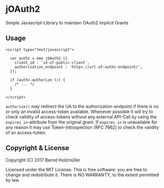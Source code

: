 # jOAuth2
Simple Javascript-Library to maintain OAuth2 implicit Grants

## Usage
~~~ {.html}
<script type="text/javascript">

  var authz = new jOAuth2 ({    
    client_id : 'id-of-public-client',
    authorization_endpoint : 'https://url-of-authz-endpoint/',
  });
  
  if (authz.authorize ()) {
    /* ... */
  }

</script>
~~~

`authorize()` may redirect the UA to the authorization-endpoint if
there is no or only an invalid access-token available. Whenever
possible it will try to check validity of access-tokens without any
external API-Call by using the `expires_in`-attribute from the original
grant. If `expires_in` is unavailable for any reason it may use
Token-Introspection (RFC 7662) to check the validity of an
access-token.

## Copyright & License
Copyright (C) 2017 Bernd Holzmüller

Licensed under the MIT License. This is free software: you are free to
change and redistribute it. There is NO WARRANTY, to the extent
permitted by law.
